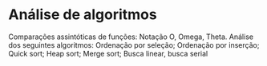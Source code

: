 # Análise de algoritmos
 Comparações assintóticas de funções: Notação O, Omega, Theta.
 Análise dos seguintes algoritmos: Ordenação por seleção; Ordenação por inserção; Quick sort; Heap sort; Merge sort; Busca linear, busca serial
